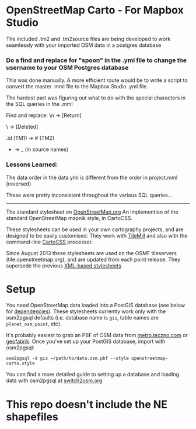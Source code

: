 # OpenStreetMap Carto - For Mapbox Studio

The included .tm2 and .tm2source files are being developed to work seamlessly with your imported OSM data in a postgres database

### Do a find and replace for "spoon" in the .yml file to change the username to your OSM Postgres database

This was done manually. A more efficient route would be to write a script to convert the master .mml file to the Mapbox Studio .yml file.

The hardest part was figuring out what to do with the special characters in the SQL queries in the .mml

Find and replace:
\n -> [Return]

\ -> [Deleted]

.id (TM1) -> # (TM2)

- -> _	(in source names)

### Lessons Learned:

The data order in the data.yml is different from the order in project.mml (reversed)

These were pretty inconsistent throughout the various SQL queries...

---

The standard stylesheet on [OpenStreetMap.org](http://www.openstreetmap.org) An implemention of the standard OpenStreetMap mapnik style, in CartoCSS.

These stylesheets can be used in your own cartography projects, and are designed to be easily
customised. They work with [TileMill](http://www.mapbox.com/tilemill/) and also with the command-line [CartoCSS](https://github.com/mapbox/carto) processor.

Since August 2013 these stylesheets are used on the OSMF tileservers (tile.openstreetmap.org), and
are updated from each point release. They supersede the previous [XML-based stylesheets](https://trac.openstreetmap.org/browser/subversion/applications/rendering/mapnik)

# Setup

You need OpenStreetMap data loaded into a PostGIS database (see below for [dependencies](https://github.com/gravitystorm/openstreetmap-carto#dependencies)). These stylesheets currently work only with the osm2pgsql defaults (i.e. database name is ``gis``, table names are ``planet_osm_point``, etc).

It's probably easiest to grab an PBF of OSM data from [metro.teczno.com](http://metro.teczno.com/) or [geofabrik](http://download.geofabrik.de/). Once you've set up your PostGIS database, import with osm2pgsql:

```
osm2pgsql -d gis ~/path/to/data.osm.pbf --style openstreetmap-carto.style
```

You can find a more detailed guide to setting up a database and loading data with osm2pgsql at [switch2osm.org](http://switch2osm.org/loading-osm-data/)

# This repo doesn't include the NE shapefiles
